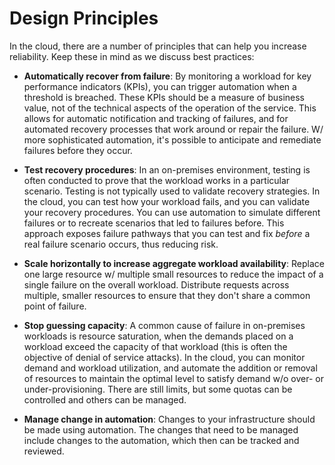 # Design Principles

In the cloud, there are a number of principles that can help you increase reliability. Keep these in mind as we discuss best practices:

* **Automatically recover from failure**: By monitoring a workload for key performance indicators (KPIs), you can trigger automation when a threshold is breached. These KPIs should be a measure of business value, not of the technical aspects of the operation of the service. This allows for automatic notification and tracking of failures, and for automated recovery processes that work around or repair the failure. W/ more sophisticated automation, it's possible to anticipate and remediate failures before they occur.

* **Test recovery procedures**: In an on-premises environment, testing is often conducted to prove that the workload works in a particular scenario. Testing is not typically used to validate recovery strategies. In the cloud, you can test how your workload fails, and you can validate your recovery procedures. You can use automation to simulate different failures or to recreate scenarios that led to failures before. This approach exposes failure pathways that you can test and fix *before* a real failure scenario occurs, thus reducing risk.

* **Scale horizontally to increase aggregate workload availability**: Replace one large resource w/ multiple small resources to reduce the impact of a single failure on the overall workload. Distribute requests across multiple, smaller resources to ensure that they don't share a common point of failure.

* **Stop guessing capacity**: A common cause of failure in on-premises workloads is resource saturation, when the demands placed on a workload exceed the capacity of that workload (this is often the objective of denial of service attacks). In the cloud, you can monitor demand and workload utilization, and automate the addition or removal of resources to maintain the optimal level to satisfy demand w/o over- or under-provisioning. There are still limits, but some quotas can be controlled and others can be managed.

* **Manage change in automation**: Changes to your infrastructure should be made using automation. The changes that need to be managed include changes to the automation, which then can be tracked and reviewed.
